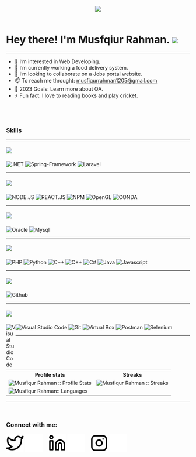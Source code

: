 <div id="header" align="center">
  <img src="https://media.giphy.com/media/M9gbBd9nbDrOTu1Mqx/giphy.gif" width="100"/>
</div>
<br>
<h1>
  Hey there! I'm Musfqiur Rahman.
  <img src="https://media.giphy.com/media/hvRJCLFzcasrR4ia7z/giphy.gif" width="30px"/>
</h1>
<hr>

- 👀 I’m interested in Web Developing.
- 🌱 I’m currently working a food delivery system.
- 💞️ I’m looking to collaborate on a Jobs portal website.
- 📫 To reach me throught: musfiqurrahman1205@gmail.com 
- 🥅 2023 Goals: Learn more about QA.
- ⚡ Fun fact: I love to reading books and play cricket.
<br>
<br>


### Skills

<hr>
<h4><img height="26px" src="https://img.shields.io/badge/Framework-695b55"/></h4>

<span><img src="https://img.shields.io/badge/.NET-512BD4?style=for-the-badge&logo=dotnet&logoColor=white" alt=".NET"/></span>
<span><img src="https://img.shields.io/badge/Spring-Framework-005A87?style=for-the-badge&logo=Spring&logoColor=white" alt="Spring-Framework"/></span>
<span><img src="https://img.shields.io/badge/Laravel-512BD4?style=for-the-badge&logo=laravel&logoColor=white" alt="Laravel"/></span>
<hr>
<h4><img height="26px" src="https://img.shields.io/badge/Library-216F5"/></h4>
<span><img src="https://img.shields.io/badge/Node.js-339933?style=for-the-badge&logo=nodedotjs&logoColor=white"alt="NODE.JS"/></span>
<span><img src="https://img.shields.io/badge/React-20232A?style=for-the-badge&logo=react&logoColor=61DAFB "alt="REACT.JS"/></span>
<span><img src="https://img.shields.io/badge/npm-CB3837?style=for-the-badge&logo=npm&logoColor=white"alt="NPM"/></span>
<span><img src="https://img.shields.io/badge/OpenGL-FFFFFF?style=for-the-badge&logo=opengl "alt="OpenGL"/></span>
<span><img src="https://img.shields.io/badge/conda-342B029.svg?&style=for-the-badge&logo=anaconda&logoColor=white "alt="CONDA"/></span>
<hr>
<h4><img height="26px" src="https://img.shields.io/badge/Database-979a9b"/></h4>
<span><img src="https://img.shields.io/badge/Oracle-F80000?style=for-the-badge&logo=Oracle&logoColor=white" alt="Oracle"/></span>
<span><img src="https://img.shields.io/badge/MySQL-005C84?style=for-the-badge&logo=mysql&logoColor=white" alt="Mysql"/></span>

<hr>
<h4><img height="26px" src="https://img.shields.io/badge/Language-467870"/></h4>

<span><img src="https://img.shields.io/badge/PHP-777BB4?style=for-the-badge&logo=php&logoColor=white" alt="PHP"/></span>
<span><img src="https://img.shields.io/badge/Python-FFD43B?style=for-the-badge&logo=python&logoColor=blue" alt="Python"/></span>
<span><img src="https://img.shields.io/badge/C-00599C?style=for-the-badge&logo=c&logoColor=white" alt="C++"/></span>
<span><img src="https://img.shields.io/badge/C%2B%2B-00599C?style=for-the-badge&logo=c%2B%2B&logoColor=white" alt="C++"/></span>
<span><img src="https://img.shields.io/badge/C%23-239120?style=for-the-badge&logo=c-sharp&logoColor=white" alt="C#"/></span>
<span><img src="https://img.shields.io/badge/Java-ED8B00?style=for-the-badge&logo=java&logoColor=white" alt="Java"/></span>
<span><img src="https://img.shields.io/badge/JavaScript-323330?style=for-the-badge&logo=javascript&logoColor=F7DF1E" alt="Javascript"/></span>
<hr>

<h4><img height="26px" src="https://img.shields.io/badge/Platform-487088"/></h4>

<span><img src="https://img.shields.io/badge/GitHub-100000?style=for-the-badge&logo=github&logoColor=white" alt="Github"/></span>

<hr>
<h4><img height="26px" src="https://img.shields.io/badge/Tool-6c598f"/></h4>
<span><img align="left" alt="Visual Studio Code" width="26px" src="https://cdn.jsdelivr.net/gh/devicons/devicon/icons/vscode/vscode-original.svg"/></span>
<span><img src="https://img.shields.io/badge/VSCode-0078D4?style=for-the-badge&logo=visual%20studio%20code&logoColor=white" alt="Visual Studio Code"/></span>
<span><img src="https://img.shields.io/badge/GIT-E44C30?style=for-the-badge&logo=git&logoColor=white" alt="Git"/></span>
<span><img src="https://img.shields.io/badge/VirtualBox-21416b?style=for-the-badge&logo=VirtualBox&logoColor=white" alt="Virtual Box"/></span>
<span><img src="https://img.shields.io/badge/Postman-21416b?style=for-the-badge&logo=Postman&logoColor=green" alt="Postman"/></span>
<span><img src="https://img.shields.io/badge/Selenium-43B02A?style=for-the-badge&logo=Selenium&logoColor=white"alt="Selenium"/></span>

<hr>

<br>


<br>

<p align="center">
   <table>
      <tr>
       <th>Profile stats  </th>
       <th>Streaks</th>
     </tr>
      <tr>
       <td><img alt="Musfiqur Rahman :: Profile Stats" src="https://github-readme-stats.vercel.app/api?username=MusfiqurRahman23&show_icons=true&theme=tokyonight"> </td><br>
       <td><img alt="Musfiqur Rahman :: Streaks" src="https://github-readme-streak-stats.herokuapp.com/?user=MusfiqurRahman23&show_icons=true&theme=nightowl"> </td>
     </tr>
     <tr>
        <td>
          <img alt="Musfiqur Rahman:: Languages" 
            src="https://github-readme-stats.vercel.app/api/top-langs/?username=MusfiqurRahman23&layout=compact">
        </td> 
      </tr>
   </table>
</p>
<hr>

<br>

### Connect with me:

[![website](./img/twitter-light.svg)](https://twitter.com/Musfiqu29358969?fbclid=IwAR0XA9OsB8Zoeme_xqmnIvcBcg5mc2XXc-jTvDHUuVWsdqERUiIN3vogdpg)
[![website](./img/twitter-dark.svg)](https://twitter.com/Musfiqu29358969?fbclid=IwAR0XA9OsB8Zoeme_xqmnIvcBcg5mc2XXc-jTvDHUuVWsdqERUiIN3vogdpg)
&nbsp;&nbsp;
[![website](./img/linkedin-light.svg)](https://www.linkedin.com/in/musfiqur-rahman-a20a841b0/)
[![website](./img/linkedin-dark.svg)](https://www.linkedin.com/in/musfiqur-rahman-a20a841b0/)
&nbsp;&nbsp;
[![website](./img/instagram-light.svg)](https://www.instagram.com/m_u_s_h_i_75/?fbclid=IwAR1bxpXqlCFscw1iNc35Haz4FP-ANpfsXXi2OxA97_Tn6yfG74SwZGBUltY)
[![website](./img/instagram-dark.svg)](https://www.instagram.com/m_u_s_h_i_75/?fbclid=IwAR1bxpXqlCFscw1iNc35Haz4FP-ANpfsXXi2OxA97_Tn6yfG74SwZGBUltY=IwAR1bxpXqlCFscw1iNc35Haz4FP-ANpfsXXi2OxA97_Tn6yfG74SwZGBUltY)
<br>
